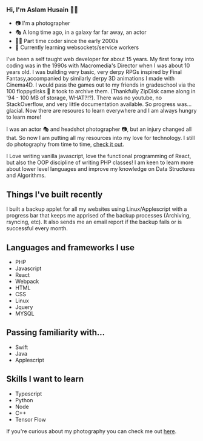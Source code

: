 ### Hi, I'm Aslam Husain 👋🏽

- 📷 I'm a photographer
- 🎭 A long time ago, in a galaxy far far away, an actor 
- 🧑‍💻 Part time coder since the early 2000s  
- 🌱 Currently learning websockets/service workers 

I've been a self taught web developer for about 15 years. My first foray into coding was in the 1990s with Macromedia's Director when I was about 10 years old. I was building very basic, very derpy RPGs inspired by Final Fantasy,accompanied by similarly derpy 3D animations I made with Cinema4D. I would pass the games out to my friends in gradeschool via the 100 floppydisks 💾 it took to archive them. (Thankfully ZipDisk came along in '94 - 100 MB of storage, WHAT?!?). There was no youtube, no StackOverflow, and very little documentation available. So progress was... glacial. Now there are resoures to learn everywhere and I am always hungry to learn more!

I was an actor 🎭 and headshot photographer 📷, but an injury changed all that. So now I am putting all my resources into my love for technology. I still do photography from time to time, [check it out](https://aslamhusainphotography.com).

I Love writing vanilla javascript, love the functional programming of React, but also the OOP discipline of writing PHP classes! I am keen to learn more about lower level languages and improve my knowledge on Data Structures and Algorithms.

## Things I've built recently

I built a backup applet for all my websites using Linux/Applescript with a progress bar that keeps me apprised of the backup processes (Archiving, rsyncing, etc). It also sends me an email report if the backup fails or is successful every month.

## Languages and frameworks I use

- PHP
- Javascript
- React
- Webpack
- HTML
- CSS
- Linux
- Jquery
- MYSQL

## Passing familiarity with...

- Swift
- Java
- Applescript


## Skills I want to learn

- Typescript
- Python
- Node 
- C++
- Tensor Flow


If you're curious about my photography you can check me out [here](https://aslamhusainphotography.com).

<!--
**aslamhus/aslamhus** is a ✨ _special_ ✨ repository because its `README.md` (this file) appears on your GitHub profile.

Here are some ideas to get you started:

- 🔭 I’m currently working on ...
- 🌱 I’m currently learning ...
- 👯 I’m looking to collaborate on ...
- 🤔 I’m looking for help with ...
- 💬 Ask me about ...
- 📫 How to reach me: ...
- 😄 Pronouns: ...
- ⚡ Fun fact: ...
-->
